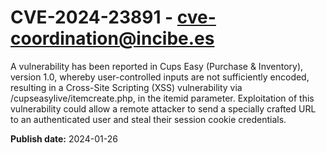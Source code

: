 # CVE-2024-23891 - cve-coordination@incibe.es

A vulnerability has been reported in Cups Easy (Purchase & Inventory), version 1.0, whereby user-controlled inputs are not sufficiently encoded, resulting in a Cross-Site Scripting (XSS) vulnerability via /cupseasylive/itemcreate.php, in the itemid parameter. Exploitation of this vulnerability could allow a remote attacker to send a specially crafted URL to an authenticated user and steal their session cookie credentials.

**Publish date:** 2024-01-26
